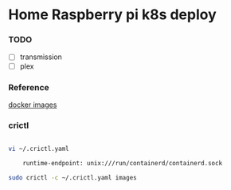# Home Raspberry pi k8s deploy

### TODO

- [ ] transmission
- [ ] plex

### Reference

[docker images](https://docs.linuxserver.io/)

### crictl

```bash

vi ~/.crictl.yaml

    runtime-endpoint: unix:///run/containerd/containerd.sock

sudo crictl -c ~/.crictl.yaml images

```